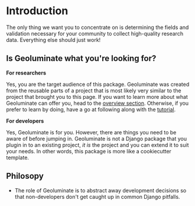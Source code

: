 # Introduction

The only thing we want you to concentrate on is determining the fields and validation necessary for your community to collect high-quality research data. Everything else should just work!

## Is Geoluminate what you're looking for?

**For researchers**

Yes, you are the target audience of this package. Geoluminate was created from the reusable parts of a project that is most likely very similar to the project that brought you to this page. If you want to learn more about what Geoluminate can offer you, head to the [overview section](overview). Otherwise, if you prefer to learn by doing, have a go at following along with the [tutorial](tutorial).

**For developers**

Yes, Geoluminate is for you. However, there are things you need to be aware of before jumping in. Geoluminate is not a Django package that you plugin in to an existing project, *it is* the project and you can extend it to suit your needs. In other words, this package is more like a cookiecutter template.



## Philosopy

- The role of Geoluminate is to abstract away development decisions so that non-developers don't get caught up in common Django pitfalls.
